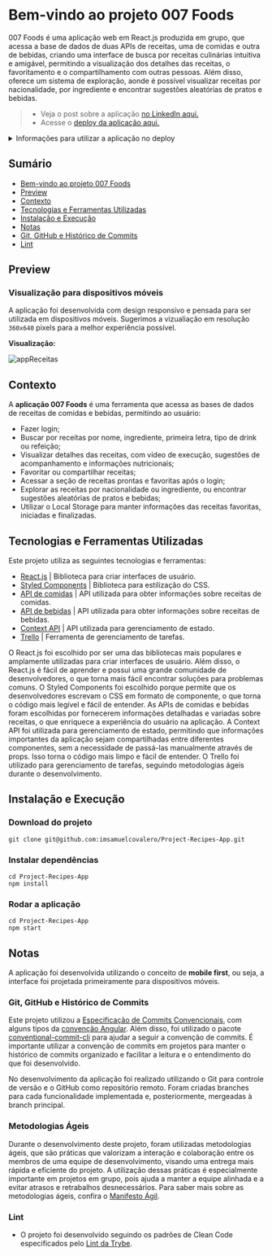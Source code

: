 # Bem-vindo ao projeto 007 Foods

 007 Foods é uma aplicação web em React.js produzida em grupo, que acessa a base de dados de duas APIs de receitas, uma de comidas e outra de bebidas, criando uma interface de busca por receitas culinárias intuitiva e amigável, permitindo a visualização dos detalhes das receitas, o favoritamento e o compartilhamento com outras pessoas. Além disso, oferece um sistema de exploração, aonde é possível visualizar receitas por nacionalidade, por ingrediente e encontrar sugestões aleatórias de pratos e bebidas.
> - Veja o post sobre a aplicação [no LinkedIn aqui.](https://www.linkedin.com/posts/samuelcovalero_frontend-agile-trello-activity-6970746088400019456-ykXl?utm_source=share&utm_medium=member_desktop)
> - Acesse o [deploy da aplicação aqui.](https://project-recipes-app-jet.vercel.app/)
<details>
<summary>Informações para utilizar a aplicação no deploy</summary><br>
 
 - Para logar, o email deve estar no padrão `user@email.com`, e a senha ter mais do que `6 caracteres`.
 
</details>

## Sumário
- [Bem-vindo ao projeto  007 Foods](#bem-vindo-ao-projeto-007-foods)
- [Preview](#preview)
- [Contexto](#contexto)
- [Tecnologias e Ferramentas Utilizadas](#tecnologias-e-ferramentas-utilizadas)
- [Instalação e Execução](#instalação-e-execução)
- [Notas](#notas)
 - [Git, GitHub e Histórico de Commits](#git-github-e-histórico-de-commits)
 - [Lint](#lint)
 
## Preview
### Visualização para dispositivos móveis
A aplicação foi desenvolvida com design responsivo e pensada para ser utilizada em dispositivos móveis. Sugerimos a vizualiação em resolução `360x640` pixels para a melhor experiência possível.

**Visualização:**

![appReceitas](https://user-images.githubusercontent.com/98184355/221451995-4efe8014-ce9e-4e2f-92f8-87365750df13.gif)


## Contexto
A __aplicação 007 Foods__ é uma ferramenta que acessa as bases de dados de receitas de comidas e bebidas, permitindo ao usuário:
- Fazer login;
- Buscar por receitas por nome, ingrediente, primeira letra, tipo de drink ou refeição;
- Visualizar detalhes das receitas, com vídeo de execução, sugestões de acompanhamento e informações nutricionais;
- Favoritar ou compartilhar receitas;
- Acessar a seção de receitas prontas e favoritas após o login;
- Explorar as receitas por nacionalidade ou ingrediente, ou encontrar sugestões aleatórias de pratos e bebidas;
- Utilizar o Local Storage para manter informações das receitas favoritas, iniciadas e finalizadas.

## Tecnologias e Ferramentas Utilizadas

Este projeto utiliza as seguintes tecnologias e ferramentas:

- [React.js](https://reactjs.org/docs/getting-started.html) | Biblioteca para criar interfaces de usuário.
- [Styled Components](https://styled-components.com/) | Biblioteca para estilização do CSS.
- [API de comidas](https://www.themealdb.com/api.php) | API utilizada para obter informações sobre receitas de comidas.
- [API de bebidas](https://www.thecocktaildb.com/api.php) | API utilizada para obter informações sobre receitas de bebidas.
- [Context API](https://pt-br.reactjs.org/docs/context.html) | API utilizada para gerenciamento de estado.
- [Trello](https://trello.com/) | Ferramenta de gerenciamento de tarefas.

O React.js foi escolhido por ser uma das bibliotecas mais populares e amplamente utilizadas para criar interfaces de usuário. Além disso, o React.js é fácil de aprender e possui uma grande comunidade de desenvolvedores, o que torna mais fácil encontrar soluções para problemas comuns. O Styled Components foi escolhido porque permite que os desenvolvedores escrevam o CSS em formato de componente, o que torna o código mais legível e fácil de entender. As APIs de comidas e bebidas foram escolhidas por fornecerem informações detalhadas e variadas sobre receitas, o que enriquece a experiência do usuário na aplicação. A Context API foi utilizada para gerenciamento de estado, permitindo que informações importantes da aplicação sejam compartilhadas entre diferentes componentes, sem a necessidade de passá-las manualmente através de props. Isso torna o código mais limpo e fácil de entender. O Trello foi utilizado para gerenciamento de tarefas, seguindo metodologias ágeis durante o desenvolvimento.

## Instalação e Execução
### Download do projeto
```
git clone git@github.com:imsamuelcovalero/Project-Recipes-App.git
```
### Instalar dependências
```
cd Project-Recipes-App
npm install
```
### Rodar a aplicação
```
cd Project-Recipes-App
npm start
```

## Notas
A aplicação foi desenvolvida utilizando o conceito de __mobile first__, ou seja, a interface foi projetada primeiramente para dispositivos móveis.

### Git, GitHub e Histórico de Commits
Este projeto utilizou a [Especificação de Commits Convencionais](https://www.conventionalcommits.org/en/v1.0.0/), com alguns tipos da [convenção Angular](https://github.com/angular/angular/blob/22b96b9/CONTRIBUTING.md#-commit-message-guidelines). Além disso, foi utilizado o pacote [conventional-commit-cli](https://www.npmjs.com/package/conventional-commit-cli) para ajudar a seguir a convenção de commits. É importante utilizar a convenção de commits em projetos para manter o histórico de commits organizado e facilitar a leitura e o entendimento do que foi desenvolvido.

No desenvolvimento da aplicação foi realizado utilizando o Git para controle de versão e o GitHub como repositório remoto. Foram criadas branches para cada funcionalidade implementada e, posteriormente, mergeadas à branch principal.

### Metodologias Ágeis
Durante o desenvolvimento deste projeto, foram utilizadas metodologias ágeis, que são práticas que valorizam a interação e colaboração entre os membros de uma equipe de desenvolvimento, visando uma entrega mais rápida e eficiente do projeto. A utilização dessas práticas é especialmente importante em projetos em grupo, pois ajuda a manter a equipe alinhada e a evitar atrasos e retrabalhos desnecessários. Para saber mais sobre as metodologias ágeis, confira o [Manifesto Ágil](https://agilemanifesto.org/).

### Lint
- O projeto foi desenvolvido seguindo os padrões de Clean Code especificados pelo [Lint da Trybe](https://github.com/betrybe/eslint-config-trybe).
